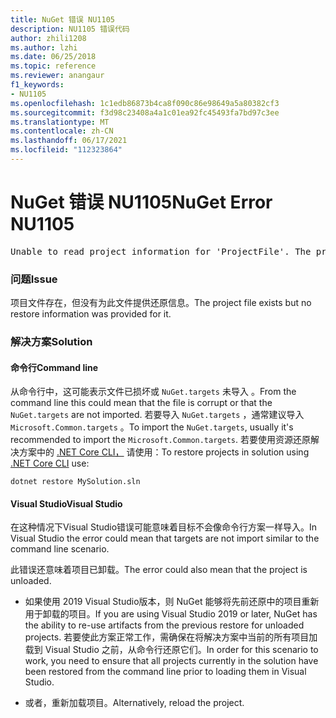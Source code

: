 ```yaml
---
title: NuGet 错误 NU1105
description: NU1105 错误代码
author: zhili1208
ms.author: lzhi
ms.date: 06/25/2018
ms.topic: reference
ms.reviewer: anangaur
f1_keywords:
- NU1105
ms.openlocfilehash: 1c1edb86873b4ca8f090c86e98649a5a80382cf3
ms.sourcegitcommit: f3d98c23408a4a1c01ea92fc45493fa7bd97c3ee
ms.translationtype: MT
ms.contentlocale: zh-CN
ms.lasthandoff: 06/17/2021
ms.locfileid: "112323864"
---
```

# <a name="nuget-error-nu1105"></a><span data-ttu-id="69013-103">NuGet 错误 NU1105</span><span class="sxs-lookup"><span data-stu-id="69013-103">NuGet Error NU1105</span></span>

<pre>Unable to read project information for 'ProjectFile'. The project file may be invalid or missing targets required for restore.</pre>

### <a name="issue"></a><span data-ttu-id="69013-104">问题</span><span class="sxs-lookup"><span data-stu-id="69013-104">Issue</span></span>
<span data-ttu-id="69013-105">项目文件存在，但没有为此文件提供还原信息。</span><span class="sxs-lookup"><span data-stu-id="69013-105">The project file exists but no restore information was provided for it.</span></span>

### <a name="solution"></a><span data-ttu-id="69013-106">解决方案</span><span class="sxs-lookup"><span data-stu-id="69013-106">Solution</span></span>

#### <a name="command-line"></a><span data-ttu-id="69013-107">命令行</span><span class="sxs-lookup"><span data-stu-id="69013-107">Command line</span></span>

<span data-ttu-id="69013-108">从命令行中，这可能表示文件已损坏或 `NuGet.targets` 未导入 。</span><span class="sxs-lookup"><span data-stu-id="69013-108">From the command line this could mean that the file is corrupt or that the `NuGet.targets` are not imported.</span></span>
<span data-ttu-id="69013-109">若要导入 `NuGet.targets` ，通常建议导入 `Microsoft.Common.targets` 。</span><span class="sxs-lookup"><span data-stu-id="69013-109">To import the `NuGet.targets`, usually it's recommended to import the `Microsoft.Common.targets`.</span></span>
<span data-ttu-id="69013-110">若要使用资源还原解决方案中的 [.NET Core CLI，](../../consume-packages/install-use-packages-dotnet-cli.md) 请使用：</span><span class="sxs-lookup"><span data-stu-id="69013-110">To restore projects in solution using [.NET Core CLI](../../consume-packages/install-use-packages-dotnet-cli.md) use:</span></span>
```dotnetcli
dotnet restore MySolution.sln
```
#### <a name="visual-studio"></a><span data-ttu-id="69013-111">Visual Studio</span><span class="sxs-lookup"><span data-stu-id="69013-111">Visual Studio</span></span>

<span data-ttu-id="69013-112">在这种情况下Visual Studio错误可能意味着目标不会像命令行方案一样导入。</span><span class="sxs-lookup"><span data-stu-id="69013-112">In Visual Studio the error could mean that targets are not import similar to the command line scenario.</span></span>

<span data-ttu-id="69013-113">此错误还意味着项目已卸载。</span><span class="sxs-lookup"><span data-stu-id="69013-113">The error could also mean that the project is unloaded.</span></span>

* <span data-ttu-id="69013-114">如果使用 2019 Visual Studio版本，则 NuGet 能够将先前还原中的项目重新用于卸载的项目。</span><span class="sxs-lookup"><span data-stu-id="69013-114">If you are using Visual Studio 2019 or later, NuGet has the ability to re-use artifacts from the previous restore for unloaded projects.</span></span> <span data-ttu-id="69013-115">若要使此方案正常工作，需确保在将解决方案中当前的所有项目加载到 Visual Studio 之前，从命令行还原它们。</span><span class="sxs-lookup"><span data-stu-id="69013-115">In order for this scenario to work, you need to ensure that all projects currently in the solution have been restored from the command line prior to loading them in Visual Studio.</span></span>

* <span data-ttu-id="69013-116">或者，重新加载项目。</span><span class="sxs-lookup"><span data-stu-id="69013-116">Alternatively, reload the project.</span></span>
